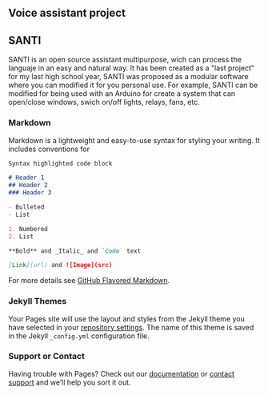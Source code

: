 ## Voice assistant project 
## SANTI

SANTI is an open source assistant multipurpose, wich can process the languaje in an easy and natural way.
It has been created as a "last project" for my last high school year, SANTI was proposed as a modular software where you can modified it for you personal use.
For example, SANTI can be modified for being used with an Arduino for create a system that can open/close windows, swich on/off lights, relays, fans, etc.

### Markdown

Markdown is a lightweight and easy-to-use syntax for styling your writing. It includes conventions for

```markdown
Syntax highlighted code block

# Header 1
## Header 2
### Header 3

- Bulleted
- List

1. Numbered
2. List

**Bold** and _Italic_ and `Code` text

[Link](url) and ![Image](src)
```

For more details see [GitHub Flavored Markdown](https://guides.github.com/features/mastering-markdown/).

### Jekyll Themes

Your Pages site will use the layout and styles from the Jekyll theme you have selected in your [repository settings](https://github.com/giulicrenna/Voice-assistant-project/settings/pages). The name of this theme is saved in the Jekyll `_config.yml` configuration file.

### Support or Contact

Having trouble with Pages? Check out our [documentation](https://docs.github.com/categories/github-pages-basics/) or [contact support](https://support.github.com/contact) and we’ll help you sort it out.
